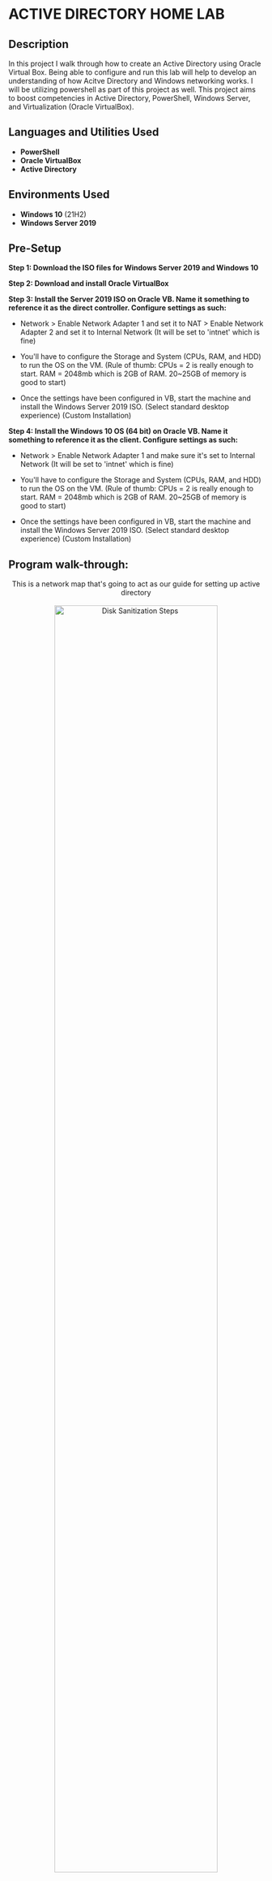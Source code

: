 <h1>ACTIVE DIRECTORY HOME LAB</h1>



<h2>Description</h2>
In this project I walk through how to create an Active Directory using Oracle Virtual Box. Being able to configure and run this lab will help to develop an understanding of how Acitve Directory and Windows networking works. I will be utilizing powershell as part of this project as well. This project aims to boost competencies in Active Directory, PowerShell, Windows Server, and Virtualization (Oracle VirtualBox).
<br />

<h2>Languages and Utilities Used</h2>

- <b>PowerShell</b> 
- <b>Oracle VirtualBox</b>
- <b>Active Directory</b>

<h2>Environments Used </h2>

- <b>Windows 10</b> (21H2)
- <b>Windows Server 2019</b>

<h2>Pre-Setup</h2>

<b>Step 1: Download the ISO files for Windows Server 2019 and Windows 10</b>

<b>Step 2: Download and install Oracle VirtualBox</b>

<b>Step 3: Install the Server 2019 ISO on Oracle VB. Name it something to reference it as the direct controller. Configure settings as such:</b>
 
 - Network > Enable Network Adapter 1 and set it to NAT > Enable Network Adapter 2 and set it to Internal Network (It will be set to 'intnet' which is fine)

 - You'll have to configure the Storage and System (CPUs, RAM, and HDD) to run the OS on the VM. (Rule of thumb: CPUs = 2 is really enough to start. RAM = 2048mb which is 2GB of RAM. 20~25GB of memory is good to start)

 - Once the settings have been configured in VB, start the machine and install the Windows Server 2019 ISO. (Select standard desktop experience) (Custom Installation)  
 
<b>Step 4: Install the Windows 10 OS (64 bit) on Oracle VB. Name it something to reference it as the client. Configure settings as such:</b>
  
 - Network > Enable Network Adapter 1 and make sure it's set to Internal Network (It will be set to 'intnet' which is fine)
  
 - You'll have to configure the Storage and System (CPUs, RAM, and HDD) to run the OS on the VM. (Rule of thumb: CPUs = 2 is really enough to start. RAM = 2048mb which is 2GB of RAM. 20~25GB of memory is good to start)

 - Once the settings have been configured in VB, start the machine and install the Windows Server 2019 ISO. (Select standard desktop experience) (Custom Installation)


<h2>Program walk-through:</h2>

<p align="center">
This is a network map that's going to act as our guide for setting up active directory <br/>
 <br />
<img src="https://i.imgur.com/POBDPEt.png" height="80%" width="80%" alt="Disk Sanitization Steps"/>
<br />
<br />
<b>IN SERVER 2019</b>  <br/>
 <br />
 <b>STEP 1:</b> ESTABLISH THE IP ADDRESS FOR THE INTERNAL NETWORK (The NAT network will be utilizing our connection for internet access so it already has an IP)

  - Setup IP address for the INTERNAL network. The The network adapter from NAT is pulling internet from our home address so that will have the typical IP of our home. The IP of the INTERNAL adapter is not connected and so the 
	 DHCP is automatically giving it an IP. (Home is usually a 10.0.?.? for example). Select the network tab in bottom right corner and go to ethernet. Select change adapter
	 options > rename the Connected network as _INTERNET_ (or something to indicate there's a connection), and the Internal Non-Connected network X_Internal_X (or something to indicate there's no connection on that network).

 - Go back to the network icon in the bottom right corner > change adapter options > select the INTERNAL network > Right click and select properties > Select IPV4 and select 'use the
	 following IP address to change > set IP to what we mapped out on our network map 172.16.0.1 and same for subnet mask, 255.255.255.0 ( Default gateway will assign itself as the domain controller itself will serve as 
	 the default gateway, and when we install active directory the DNS server will assign itself. So for the preferred DNS you can enter its own IP address or the loopback addres which
	 is 127.0.0.1)
<br />

<img src="https://i.imgur.com/0iFQtaT.png" height="80%" width="80%" alt="Disk Sanitization Steps"/>
<br />
<br />
<b>Step 2:</b> RENAME THE PC 
<br/>

 - Right click start menu > System > Rename this PC. I renamed it Domain Controller as this is the server that will give/restrict internet access to the client.
<br />

<b>Step 3:</b> INSTALL ACTIVE DIRECTORY DOMAIN SERVICES (AD DS) AND CREATE A DOMAIN

 - In the Server Manager Window select Add roles and features > Next: Installation Type > Next: Server Selection (Should only be 1 listed that we set up) > Server Roles: Select Active Directory Domain Services > 
	 Next: Features> Next: AD DS >Confirmation: Install. Select the icon at the top for notifications, under Post-deployment Configuration select 'Promote This server to a domain controller 

 - Promoting the server to a domain controller will create the actual domain.  In the Deployment configuration select Add new forest and assign Root Domain Name (Can be anything really/I used mydomain.com for simplicity
	 and walkthrough purposes) select Next > Create Password, Next > Next through everything until you get to 'Install.' The system will restart once it's complete and you should now see a MYDOMAIN/Administrator title on the login
	screen. 
<br />
<img src="https://i.imgur.com/yNZZx1X.png" height="80%" width="80%" alt="Disk Sanitization Steps"/>
<br />
<br />
<b>Step 4:</b> Build our own dedicated admin account  
<img src="https://i.imgur.com/cdFHBiU.png" height="80%" width="80%" alt="Disk Sanitization Steps"/>
<br />
<br />
Wait for process to complete (may take some time):  <br/>
<img src="https://i.imgur.com/JL945Ga.png" height="80%" width="80%" alt="Disk Sanitization Steps"/>
<br />
<br />
Sanitization complete:  <br/>
<img src="https://i.imgur.com/K71yaM2.png" height="80%" width="80%" alt="Disk Sanitization Steps"/>
<br />
<br />
Observe the wiped disk:  <br/>
<img src="https://i.imgur.com/AeZkvFQ.png" height="80%" width="80%" alt="Disk Sanitization Steps"/>
</p>

<!--
 ```diff
- text in red
+ text in green
! text in orange
# text in gray
@@ text in purple (and bold)@@
```
--!>
